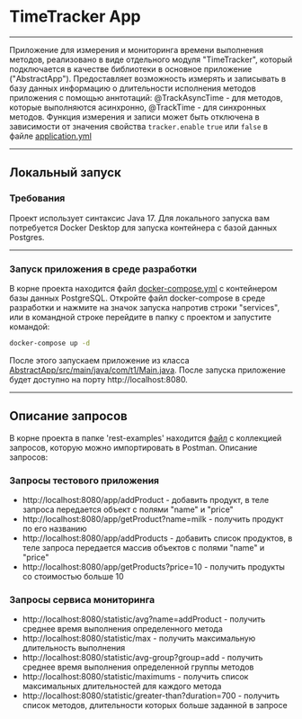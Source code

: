 # TimeTracker App

---
Приложение для измерения и мониторинга времени выполнения методов, реализовано в виде отдельного модуля "TimeTracker", 
который подключается в качестве библиотеки в основное приложение ("AbstractApp"). 
Предоставляет возможность измерять и записывать в базу данных информацию о 
длительности исполнения методов приложения с помощью аннтотаций: @TrackAsyncTime - для методов, которые выполняются асинхронно, @TrackTime - для синхронных методов.
Функция измерения и записи может быть отключена в зависимости от значения свойства `tracker.enable` `true` или `false` в файле [application.yml](AbstractApp/src/main/resources/application.yml)

---
## Локальный запуск

### Требования

Проект использует синтаксис Java 17. Для локального запуска вам потребуется
Docker Desktop для запуска контейнера с базой данных Postgres.

---
### Запуск приложения в среде разработки

В корне проекта находится файл [docker-compose.yml](docker-compose.yml) c контейнером базы данных PostgreSQL.
Откройте файл docker-compose в среде разработки и нажмите на значок запуска напротив строки "services",
или в командной строке перейдите в папку с проектом и запустите командой:

```bash
docker-compose up -d
```

После этого запускаем приложение из класса [AbstractApp/src/main/java/com/t1/Main.java](AbstractApp/src/main/java/com/t1/Main.java).
После запуска приложение будет доступно на порту http://localhost:8080.

---
## Описание запросов

В корне проекта в папке 'rest-examples' находится [файл](rest-examples/T1.postman_collection.json) с коллекцией запросов, которую можно импортировать в Postman.
Описание запросов:

### Запросы тестового приложения

- http://localhost:8080/app/addProduct - добавить продукт, в теле запроса передается объект с полями "name" и "price"
- http://localhost:8080/app/getProduct?name=milk - получить продукт по его названию
- http://localhost:8080/app/addProducts - добавить список продуктов, в теле запроса передается массив объектов с полями "name" и "price"
- http://localhost:8080/app/getProducts?price=10 - получить продукты со стоимостью больше 10

### Запросы сервиса мониторинга

- http://localhost:8080/statistic/avg?name=addProduct - получить среднее время выполнения определенного метода
- http://localhost:8080/statistic/max - получить максимальную длительность выполнения
- http://localhost:8080/statistic/avg-group?group=add - получить среднее время выполнения определенной группы методов
- http://localhost:8080/statistic/maximums - получить список максимальных длительностей для каждого метода
- http://localhost:8080/statistic/greater-than?duration=700 - получить список методов, длительности которых больше заданной в запросе
